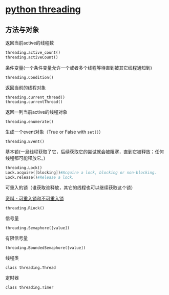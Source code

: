 # [python threading](https://docs.python.org/2/library/threading.html#module-threading)

## 方法与对象

返回当前active的线程数
```python
threading.active_count()
threading.activeCount()
```

条件变量(一个条件变量允许一个或者多个线程等待直到被其它线程通知到)
```
threading.Condition()
```

返回当前的线程对象
```
threading.current_thread()
threading.currentThread()
```

返回一列当前active的线程对象
```
threading.enumerate()
```

生成一个event对象（True or False with `set()`）
```
threading.Event()
```

基本锁(一旦线程获取了它，后续获取它的尝试就会被阻塞，直到它被释放；任何线程都可能释放它。)
```python
threading.Lock()
Lock.acquire([blocking])#Acquire a lock, blocking or non-blocking.
Lock.release()#Release a lock.
```

可重入的锁（谁获取谁释放，其它的线程也可以继续获取这个锁）

[资料 - 可重入锁和不可重入锁](https://www.cnblogs.com/dj3839/p/6580765.html)
```
threading.RLock()
```

信号量
```
threading.Semaphore([value])
```

有限信号量
```
threading.BoundedSemaphore([value])
```

线程类
```
class threading.Thread
```

定时器
```
class threading.Timer
```





